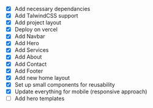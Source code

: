 - [x] Add necessary dependancies
- [x] Add TalwindCSS support
- [x] Add project layout
- [x] Deploy on vercel
- [x] Add Navbar
- [x] Add Hero
- [x] Add Services
- [x] Add About
- [x] Add Contact
- [x] Add Footer
- [x] Add new home layout
- [x] Set up small components for reusability
- [x] Update everything for mobile (responsive approach)
- [ ] Add hero templates
